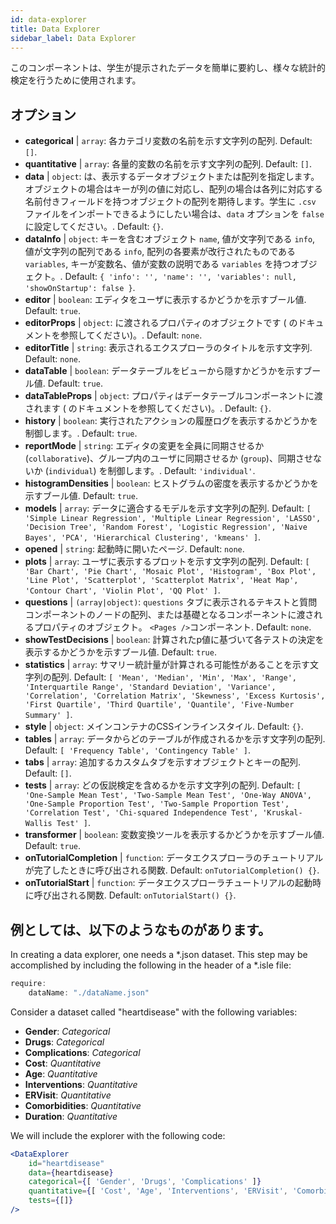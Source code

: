 ```yaml
---
id: data-explorer 
title: Data Explorer
sidebar_label: Data Explorer
---
```


このコンポーネントは、学生が提示されたデータを簡単に要約し、様々な統計的検定を行うために使用されます。

## オプション

* __categorical__ | `array`: 各カテゴリ変数の名前を示す文字列の配列. Default: `[]`.
* __quantitative__ | `array`: 各量的変数の名前を示す文字列の配列. Default: `[]`.
* __data__ | `object`: は、表示するデータオブジェクトまたは配列を指定します。オブジェクトの場合はキーが列の値に対応し、配列の場合は各列に対応する名前付きフィールドを持つオブジェクトの配列を期待します。学生に `.csv` ファイルをインポートできるようにしたい場合は、`data` オプションを `false` に設定してください。. Default: `{}`.
* __dataInfo__ | `object`: キーを含むオブジェクト `name`, 値が文字列である `info`, 値が文字列の配列である `info`, 配列の各要素が改行されたものである `variables`, キーが変数名、値が変数の説明である `variables` を持つオブジェクト。. Default: `{
  'info': '',
  'name': '',
  'variables': null,
  'showOnStartup': false
}`.
* __editor__ | `boolean`: エディタをユーザに表示するかどうかを示すブール値. Default: `true`.
* __editorProps__ | `object`: に渡されるプロパティのオブジェクトです ( <TextEditor /> のドキュメントを参照してください)。. Default: `none`.
* __editorTitle__ | `string`: 表示されるエクスプローラのタイトルを示す文字列. Default: `none`.
* __dataTable__ | `boolean`: データテーブルをビューから隠すかどうかを示すブール値. Default: `true`.
* __dataTableProps__ | `object`: プロパティはデータテーブルコンポーネントに渡されます (<DataTable /> のドキュメントを参照してください)。. Default: `{}`.
* __history__ | `boolean`: 実行されたアクションの履歴ログを表示するかどうかを制御します。. Default: `true`.
* __reportMode__ | `string`: エディタの変更を全員に同期させるか (`collaborative`)、グループ内のユーザに同期させるか (`group`)、同期させないか (`individual`) を制御します。. Default: `'individual'`.
* __histogramDensities__ | `boolean`: ヒストグラムの密度を表示するかどうかを示すブール値. Default: `true`.
* __models__ | `array`: データに適合するモデルを示す文字列の配列. Default: `[
  'Simple Linear Regression',
  'Multiple Linear Regression',
  'LASSO',
  'Decision Tree',
  'Random Forest',
  'Logistic Regression',
  'Naive Bayes',
  'PCA',
  'Hierarchical Clustering',
  'kmeans'
]`.
* __opened__ | `string`: 起動時に開いたページ. Default: `none`.
* __plots__ | `array`: ユーザに表示するプロットを示す文字列の配列. Default: `[
  'Bar Chart',
  'Pie Chart',
  'Mosaic Plot',
  'Histogram',
  'Box Plot',
  'Line Plot',
  'Scatterplot',
  'Scatterplot Matrix',
  'Heat Map',
  'Contour Chart',
  'Violin Plot',
  'QQ Plot'
]`.
* __questions__ | `(array|object)`:  `questions` タブに表示されるテキストと質問コンポーネントのノードの配列、または基礎となるコンポーネントに渡されるプロパティのオブジェクト。 `<Pages />`コンポーネント. Default: `none`.
* __showTestDecisions__ | `boolean`: 計算されたp値に基づいて各テストの決定を表示するかどうかを示すブール値. Default: `true`.
* __statistics__ | `array`: サマリー統計量が計算される可能性があることを示す文字列の配列. Default: `[
  'Mean',
  'Median',
  'Min',
  'Max',
  'Range',
  'Interquartile Range',
  'Standard Deviation',
  'Variance',
  'Correlation',
  'Correlation Matrix',
  'Skewness',
  'Excess Kurtosis',
  'First Quartile',
  'Third Quartile',
  'Quantile',
  'Five-Number Summary'
]`.
* __style__ | `object`: メインコンテナのCSSインラインスタイル. Default: `{}`.
* __tables__ | `array`: データからどのテーブルが作成されるかを示す文字列の配列. Default: `[
  'Frequency Table',
  'Contingency Table'
]`.
* __tabs__ | `array`: 追加するカスタムタブを示すオブジェクトとキーの配列. Default: `[]`.
* __tests__ | `array`: どの仮説検定を含めるかを示す文字列の配列. Default: `[
  'One-Sample Mean Test',
  'Two-Sample Mean Test',
  'One-Way ANOVA',
  'One-Sample Proportion Test',
  'Two-Sample Proportion Test',
  'Correlation Test',
  'Chi-squared Independence Test',
  'Kruskal-Wallis Test'
]`.
* __transformer__ | `boolean`: 変数変換ツールを表示するかどうかを示すブール値. Default: `true`.
* __onTutorialCompletion__ | `function`: データエクスプローラのチュートリアルが完了したときに呼び出される関数. Default: `onTutorialCompletion() {}`.
* __onTutorialStart__ | `function`: データエクスプローラチュートリアルの起動時に呼び出される関数. Default: `onTutorialStart() {}`.


## 例としては、以下のようなものがあります。

In creating a data explorer, one needs a *.json dataset. This step may be accomplished by including the following in the header of a *.isle file:

```js
require:
    dataName: "./dataName.json"
```

Consider a dataset called "heartdisease" with the following variables:
* __Gender__: _Categorical_
* __Drugs__: _Categorical_
* __Complications__: _Categorical_
* __Cost__: _Quantitative_
* __Age__: _Quantitative_
* __Interventions__: _Quantitative_
* __ERVisit__: _Quantitative_
* __Comorbidities__: _Quantitative_
* __Duration__: _Quantitative_

We will include the explorer with the following code:

```jsx live
<DataExplorer 
    id="heartdisease"
    data={heartdisease} 
    categorical={[ 'Gender', 'Drugs', 'Complications' ]}
    quantitative={[ 'Cost', 'Age', 'Interventions', 'ERVisit', 'Comorbidities', 'Duration' ]}
    tests={[]}
/>
```



